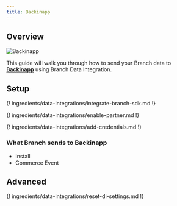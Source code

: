```yaml
---
title: Backinapp
---
```

## Overview

![Backinapp](https://cdn.branch.io/branch-assets/ad-partner-manager/388787843096400122/backinapp-1546469932312.png)

This guide will walk you through how to send your Branch data to **[Backinapp](https://www.backinapp.com)** using Branch Data Integration.



## Setup

{! ingredients/data-integrations/integrate-branch-sdk.md !}

{! ingredients/data-integrations/enable-partner.md !}

{! ingredients/data-integrations/add-credentials.md !}

### What Branch sends to Backinapp

* Install
* Commerce Event

## Advanced

{! ingredients/data-integrations/reset-di-settings.md !}
